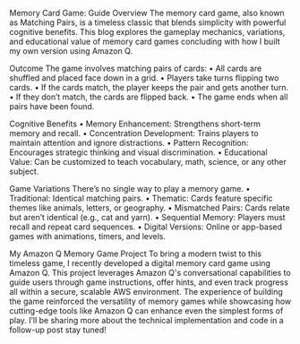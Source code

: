 Memory Card Game: Guide Overview 
The memory card game, also known as Matching Pairs, is a timeless classic that blends simplicity with powerful cognitive benefits. 
This blog explores the gameplay mechanics, variations, and educational value of memory card games concluding with how I built my own version using Amazon Q.

Outcome The game involves matching pairs of cards: 
• All cards are shuffled and placed face down in a grid. 
• Players take turns flipping two cards. 
• If the cards match, the player keeps the pair and gets another turn. 
• If they don’t match, the cards are flipped back. 
• The game ends when all pairs have been found.

Cognitive Benefits 
• Memory Enhancement: Strengthens short-term memory and recall. 
• Concentration Development: Trains players to maintain attention and ignore distractions. 
• Pattern Recognition: Encourages strategic thinking and visual discrimination. 
• Educational Value: Can be customized to teach vocabulary, math, science, or any other subject.

Game Variations 
There’s no single way to play a memory game. 
• Traditional: Identical matching pairs. 
• Thematic: Cards feature specific themes like animals, letters, or geography. 
• Mismatched Pairs: Cards relate but aren’t identical (e.g., cat and yarn). 
• Sequential Memory: Players must recall and repeat card sequences. 
• Digital Versions: Online or app-based games with animations, timers, and levels.

My Amazon Q Memory Game Project To bring a modern twist to this timeless game, I recently developed a digital memory card game using Amazon Q. 
This project leverages Amazon Q's conversational capabilities to guide users through game instructions, offer hints, and even track progress all within a secure, scalable AWS environment. 
The experience of building the game reinforced the versatility of memory games while showcasing how cutting-edge tools like Amazon Q can enhance even the simplest forms of play. 
I’ll be sharing more about the technical implementation and code in a follow-up post stay tuned!

